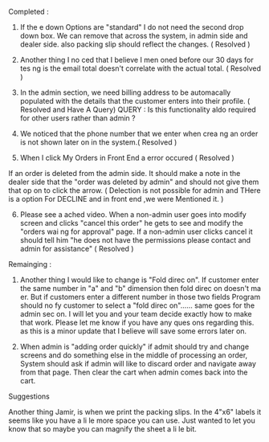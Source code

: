 Completed :
1. If the e down Options are "standard" I do not need the second drop down box. We can remove that across the
system, in admin side and dealer side. also packing slip should reflect the changes. ( Resolved )

2. Another thing I no ced that I believe I men oned before our 30 days for tes ng is the email total doesn't correlate
with the actual total. ( Resolved )

3. In the admin section, we need billing address to be automacally populated with the details that the customer enters into their profile. ( Resolved and Have A Query)
    QUERY : Is this functionality aldo required for other users rather than admin ?

4. We noticed that the phone number that we enter when crea ng an order is not shown later on in the system.( Resolved )

5. When I click My Orders in Front End a error occured ( Resolved )

If an order is deleted from the admin side. It should make a note in the dealer side that the "order was deleted by admin" and should not give them that op on to click the arrow.
( Delection is not possible for admin and THere is a option For DECLINE and in front end ,we were Mentioned it. )

6. Please see a ached video. When a non-admin user goes into modify screen and clicks "cancel this order" he gets to
see and modify the "orders wai ng for approval" page. If a non-admin user clicks cancel it should tell him "he does not
have the permissions please contact and admin for assistance"   ( Resolved )




Remainging :

1. Another thing I would like to change is "Fold direc on". If customer enter the same number in "a" and "b" dimension
then fold direc on doesn't ma er. But if customers enter a different number in those two fields Program should no fy
customer to select a "fold direc on"...... same goes for the admin sec on. I will let you and your team decide exactly
how to make that work. Please let me know if you have any ques ons regarding this. as this is a minor update that I
believe will save some errors later on.

2. When admin is "adding order quickly" if admit should try and change screens and do something else in the
middle of processing an order, System should ask if admin will like to discard order and navigate away from that
page. Then clear the cart when admin comes back into the cart.


Suggestions


Another thing Jamir, is when we print the packing slips. In the 4"x6" labels it seems like you have a li le more space
you can use. Just wanted to let you know that so maybe you can magnify the sheet a li le bit.
